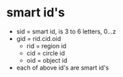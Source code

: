 # smart id's


- sid = smart id, is 3 to 6 letters, 0...z
- gid = rid.cid.oid
  - rid = region id
  - cid = circle id
  - oid = object id
- each of above id's are smart id's

